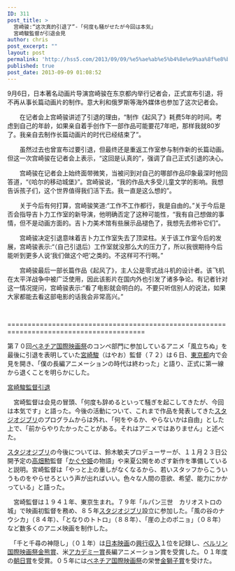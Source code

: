 ```yaml
---
ID: 311
post_title: >
  宫崎骏:“这次真的引退了”-「何度も騒がせたが今回は本気」
  宮崎駿監督が引退会見
author: chris
post_excerpt: ""
layout: post
permalink: 'http://hss5.com/2013/09/09/%e5%ae%ab%e5%b4%8e%e9%aa%8f%e8%bf%99%e6%ac%a1%e7%9c%9f%e7%9a%84%e5%bc%95%e9%80%80%e4%ba%86-%e3%80%8c%e4%bd%95%e5%ba%a6%e3%82%82%e9%a8%92%e3%81%8c%e3%81%9b%e3%81%9f%e3%81%8c%e4%bb%8a/'
published: true
post_date: 2013-09-09 01:08:52
---
```

<p>9月6日，日本著名动画片导演宫崎骏在东京都内举行记者会，正式宣布引退，将不再从事长篇动画片的制作。意大利和俄罗斯等海外媒体也参加了这次记者会。 <p>　　在记者会上宫崎骏讲述了引退的理由，“制作《起风了》耗费5年的时间。考虑到自己的年龄，如果亲自着手创作下一部作品可能要花7年吧，那样我就80岁了。我亲自去制作长篇动画片的时代已经结束了”。 <p>　　虽然过去也曾宣布过要引退，但最终还是重返工作室参与制作新的长篇动画。但这一次宫崎骏在记者会上表示，“这回是认真的”，强调了自己正式引退的决心。 <p>　　宫崎骏在记者会上始终面带微笑，当被问到对自己的哪部作品印象最深时他回答道，“《哈尔的移动城堡》”。宫崎骏说，“我的作品大多受儿童文学的影响。我想告诉孩子们，这个世界值得我们活下去。我一直是这么想的”。 <p>　　关于今后有何打算，宫崎骏笑道:“工作不工作都行，我是自由的。”关于今后是否会指导吉卜力工作室的新导演，他明确否定了这种可能性，“我有自己想做的事情，但不是动画方面的。吉卜力美术馆有些展示品褪色了，我想先去修补它们”。 <p>　　宫崎骏决定引退意味着吉卜力工作室失去了顶梁柱。关于该工作室今后的发展，宫崎骏表示:“（自己引退后）工作室就没那么大的压力了，所以我很期待今后能听到更多人说‘我们做这个吧’之类的。不这样可不行啊。” <p>　　宫崎骏最后一部长篇作品《起风了》，主人公是零式战斗机的设计者。该飞机在太平洋战争中被广泛使用，因此该影片在国内外也引发了诸多争论。有记者针对这一情况提问，宫崎骏表示:“看了电影就会明白的。不要只听信别人的说法，如果大家都能去看这部电影的话我会非常高兴。” <p>&nbsp; <p>======================================================================================== <p>第７０回<a href="http://www.asahi.com/topics/word/%E3%83%99%E3%83%8D%E3%83%81%E3%82%A2%E5%9B%BD%E9%9A%9B%E6%98%A0%E7%94%BB%E7%A5%AD.html">ベネチア国際映画祭</a>のコンペ部門に参加しているアニメ「風立ちぬ」を最後に引退を表明していた<a href="http://www.asahi.com/topics/word/%E5%AE%AE%E5%B4%8E%E9%A7%BF.html">宮崎駿</a>（はやお）監督（７２）は６日、<a href="http://www.asahi.com/area/tokyo/">東京都</a>内で会見を開き、「僕の長編アニメーションの時代は終わった」と語り、正式に第一線から退くことを明らかにした。  <p><a href="http://www.asahi.com/topics/word/%E5%AE%AE%E5%B4%8E%E9%A7%BF.html">宮崎駿監督引退</a> <p>　宮崎監督は会見の冒頭、「何度も辞めるといって騒ぎを起こしてきたが、今回は本気です」と語った。今後の活動について、これまで作品を発表してきた<a href="http://www.asahi.com/topics/word/%E3%82%B9%E3%82%BF%E3%82%B8%E3%82%AA%E3%82%B8%E3%83%96%E3%83%AA.html">スタジオジブリ</a>のプログラムからは外れ、「何をやるか、やらないかは自由」とした上で、「前からやりたかったことがある。それはアニメではありません」と述べた。  <p><a href="http://www.asahi.com/topics/word/%E3%82%B9%E3%82%BF%E3%82%B8%E3%82%AA%E3%82%B8%E3%83%96%E3%83%AA.html">スタジオジブリ</a>の今後については、鈴木敏夫プロデューサーが、１１月２３日公開予定の<a href="http://www.asahi.com/topics/word/%E9%AB%98%E7%95%91%E5%8B%B2.html">高畑勲</a>監督「<a href="http://www.asahi.com/topics/word/%E3%81%8B%E3%81%90%E3%82%84%E5%A7%AB.html">かぐや姫</a>の物語」や来夏公開をめざす新作を準備していると説明。宮崎監督は「やっと上の重しがなくなるから、若いスタッフからこういうものをやらせろという声が出ればいい。色々な人間の意欲、希望、能力にかかっている」と語った。  <p>　宮崎監督は１９４１年、東京生まれ。７９年「ルパン三世　カリオストロの城」で映画初監督を務め、８５年<a href="http://www.asahi.com/topics/word/%E3%82%B9%E3%82%BF%E3%82%B8%E3%82%AA%E3%82%B8%E3%83%96%E3%83%AA.html">スタジオジブリ</a>設立に参加した。「風の谷のナウシカ」（８４年）、「となりのトトロ」（８８年）、「崖の上のポニョ」（０８年）など数多くのアニメ映画を制作した。  <p>　「千と千尋の神隠し」（０１年）は<a href="http://www.asahi.com/topics/word/%E6%97%A5%E6%9C%AC%E6%98%A0%E7%94%BB.html">日本映画</a>の<a href="http://www.asahi.com/topics/word/%E8%88%88%E8%A1%8C%E5%8F%8E%E5%85%A5.html">興行収入</a>１位を記録し、<a href="http://www.asahi.com/topics/word/%E3%83%99%E3%83%AB%E3%83%AA%E3%83%B3%E5%9B%BD%E9%9A%9B%E6%98%A0%E7%94%BB%E7%A5%AD.html">ベルリン国際映画祭</a><a href="http://www.asahi.com/topics/word/%E9%87%91%E7%86%8A%E8%B3%9E.html">金熊賞</a>、米<a href="http://www.asahi.com/topics/word/%E3%82%A2%E3%82%AB%E3%83%87%E3%83%9F%E3%83%BC%E8%B3%9E.html">アカデミー賞</a>長編アニメーション賞を受賞した。０１年度の<a href="http://www.asahi.com/topics/word/%E6%9C%9D%E6%97%A5%E8%B3%9E.html">朝日賞</a>を受賞。０５年には<a href="http://www.asahi.com/topics/word/%E3%83%99%E3%83%8D%E3%83%81%E3%82%A2%E5%9B%BD%E9%9A%9B%E6%98%A0%E7%94%BB%E7%A5%AD.html">ベネチア国際映画祭</a>の栄誉<a href="http://www.asahi.com/topics/word/%E9%87%91%E7%8D%85%E5%AD%90%E8%B3%9E.html">金獅子賞</a>を受けた。 </p>